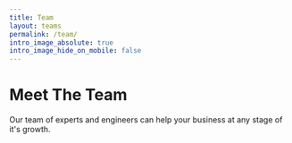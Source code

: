 ```yaml
---
title: Team
layout: teams
permalink: /team/
intro_image_absolute: true
intro_image_hide_on_mobile: false
---
```


# Meet The Team

Our team of experts and engineers can help your business at any stage of it's growth.
